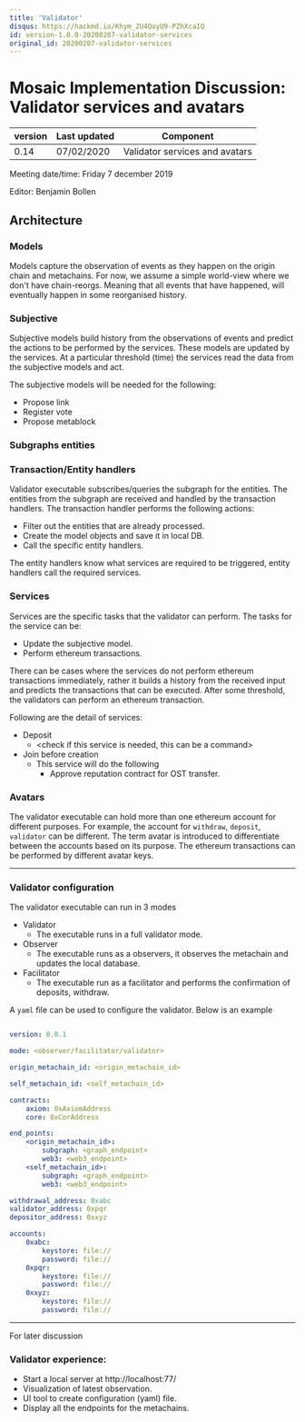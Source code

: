 ```yaml
---
title: 'Validator'
disqus: https://hackmd.io/Khym_2U4QoyU9-PZhXcaIQ
id: version-1.0.0-20200207-validator-services
original_id: 20200207-validator-services
---
```


# Mosaic Implementation Discussion: Validator services and avatars

| version | Last updated | Component                      |
| ------- | ------------ | ------------------------------ |
| 0.14    | 07/02/2020   | Validator services and avatars |

Meeting date/time: Friday 7 december 2019

Editor: Benjamin Bollen

## Architecture

### Models

Models capture the observation of events as they happen on the origin chain and metachains. For now, we assume a simple world-view where we don't have chain-reorgs.  Meaning that all events that have happened, will eventually happen in some reorganised history.

### Subjective

Subjective models build history from the observations of events and predict the actions to be performed by the services. These models are updated by the services. At a particular threshold (time) the services read the data from the subjective models and act.

The subjective models will be needed for the following:
- Propose link
- Register vote
- Propose metablock

### Subgraphs entities

### Transaction/Entity handlers
Validator executable subscribes/queries the subgraph for the entities. The entities from the subgraph are received and handled by the transaction handlers. 
The transaction handler performs the following actions:
- Filter out the entities that are already processed.
- Create the model objects and save it in local DB.
- Call the specific entity handlers.

The entity handlers know what services are required to be triggered, entity handlers call the required services.

### Services
Services are the specific tasks that the validator can perform.
The tasks for the service can be:
- Update the subjective model.
- Perform ethereum transactions.

There can be cases where the services do not perform ethereum transactions immediately, rather it builds a history from the received input and predicts the transactions that can be executed.
After some threshold, the validators can perform an ethereum transaction.

Following are the detail of services:
- Deposit
    - <check if this service is needed, this can be a command>
- Join before creation
    - This service will do the following
        - Approve reputation contract for OST transfer.

### Avatars
The validator executable can hold more than one ethereum account for different purposes. For example, the account for `withdraw`, `deposit`, `validator` can be different. The term avatar is introduced to differentiate between the accounts based on its purpose. The ethereum transactions can be performed by different avatar keys.

___
### Validator configuration

The validator executable can run in 3 modes
- Validator
    - The executable runs in a full validator mode.
- Observer
    - The executable runs as a observers, it observes the metachain and updates the local database.
- Facilitator
    - The executable run as a facilitator and performs the confirmation of deposits, withdraw.

A `yaml` file can be used to configure the validator. Below is an example
```yaml

version: 0.0.1

mode: <observer/facilitator/validator>

origin_metachain_id: <origin_metachain_id>

self_metachain_id: <self_metachain_id>

contracts: 
    axiom: 0xAxiomAddress 
    core: 0xCorAddress

end_points:
    <origin_metachain_id>:
        subgraph: <graph_endpoint>
        web3: <web3_endpoint>
    <self_metachain_id>:
        subgraph: <graph_endpoint>
        web3: <web3_endpoint>

withdrawal_address: 0xabc
validator_address: 0xpqr
depositor_address: 0xxyz

accounts: 
    0xabc: 
        keystore: file://
        password: file://
    0xpqr: 
        keystore: file://
        password: file://
    0xxyz: 
        keystore: file://
        password: file://

```

____
For later discussion
### Validator experience:
- Start a local server at http://localhost:77/
- Visualization of latest observation.
- UI tool to create configuration (yaml) file.
- Display all the endpoints for the metachains.
